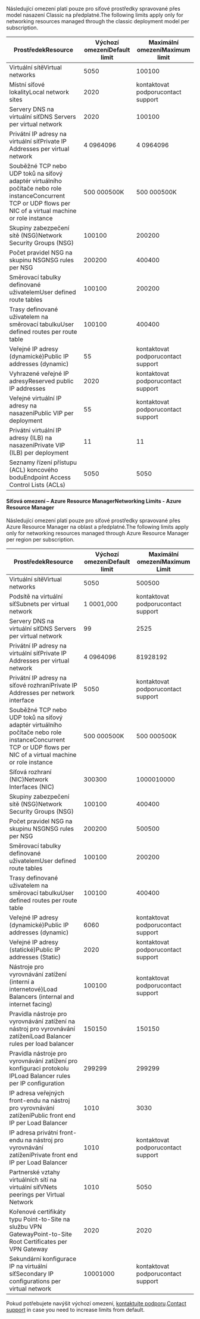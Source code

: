 <span data-ttu-id="07a08-101"><a name="virtual-networking-limits-classic"></a>Následující omezení platí pouze pro síťové prostředky spravované přes model nasazení Classic na předplatné.</span><span class="sxs-lookup"><span data-stu-id="07a08-101"><a name="virtual-networking-limits-classic"></a>The following limits apply only for networking resources managed through the classic deployment model per subscription.</span></span>

| <span data-ttu-id="07a08-102">Prostředek</span><span class="sxs-lookup"><span data-stu-id="07a08-102">Resource</span></span> | <span data-ttu-id="07a08-103">Výchozí omezení</span><span class="sxs-lookup"><span data-stu-id="07a08-103">Default limit</span></span> | <span data-ttu-id="07a08-104">Maximální omezení</span><span class="sxs-lookup"><span data-stu-id="07a08-104">Maximum limit</span></span> |
| --- | --- | --- |
| <span data-ttu-id="07a08-105">Virtuální sítě</span><span class="sxs-lookup"><span data-stu-id="07a08-105">Virtual networks</span></span> |<span data-ttu-id="07a08-106">50</span><span class="sxs-lookup"><span data-stu-id="07a08-106">50</span></span> |<span data-ttu-id="07a08-107">100</span><span class="sxs-lookup"><span data-stu-id="07a08-107">100</span></span> |
| <span data-ttu-id="07a08-108">Místní síťové lokality</span><span class="sxs-lookup"><span data-stu-id="07a08-108">Local network sites</span></span> |<span data-ttu-id="07a08-109">20</span><span class="sxs-lookup"><span data-stu-id="07a08-109">20</span></span> |<span data-ttu-id="07a08-110">kontaktovat podporu</span><span class="sxs-lookup"><span data-stu-id="07a08-110">contact support</span></span> |
| <span data-ttu-id="07a08-111">Servery DNS na virtuální síť</span><span class="sxs-lookup"><span data-stu-id="07a08-111">DNS Servers per virtual network</span></span> |<span data-ttu-id="07a08-112">20</span><span class="sxs-lookup"><span data-stu-id="07a08-112">20</span></span> |<span data-ttu-id="07a08-113">100</span><span class="sxs-lookup"><span data-stu-id="07a08-113">100</span></span> |
| <span data-ttu-id="07a08-114">Privátní IP adresy na virtuální síť</span><span class="sxs-lookup"><span data-stu-id="07a08-114">Private IP Addresses per virtual network</span></span> |<span data-ttu-id="07a08-115">4 096</span><span class="sxs-lookup"><span data-stu-id="07a08-115">4096</span></span> |<span data-ttu-id="07a08-116">4 096</span><span class="sxs-lookup"><span data-stu-id="07a08-116">4096</span></span> |
| <span data-ttu-id="07a08-117">Souběžné TCP nebo UDP toků na síťový adaptér virtuálního počítače nebo role instance</span><span class="sxs-lookup"><span data-stu-id="07a08-117">Concurrent TCP or UDP flows per NIC of a virtual machine or role instance</span></span> |<span data-ttu-id="07a08-118">500 000</span><span class="sxs-lookup"><span data-stu-id="07a08-118">500K</span></span> |<span data-ttu-id="07a08-119">500 000</span><span class="sxs-lookup"><span data-stu-id="07a08-119">500K</span></span> |
| <span data-ttu-id="07a08-120">Skupiny zabezpečení sítě (NSG)</span><span class="sxs-lookup"><span data-stu-id="07a08-120">Network Security Groups (NSG)</span></span> |<span data-ttu-id="07a08-121">100</span><span class="sxs-lookup"><span data-stu-id="07a08-121">100</span></span> |<span data-ttu-id="07a08-122">200</span><span class="sxs-lookup"><span data-stu-id="07a08-122">200</span></span> |
| <span data-ttu-id="07a08-123">Počet pravidel NSG na skupinu NSG</span><span class="sxs-lookup"><span data-stu-id="07a08-123">NSG rules per NSG</span></span> |<span data-ttu-id="07a08-124">200</span><span class="sxs-lookup"><span data-stu-id="07a08-124">200</span></span> |<span data-ttu-id="07a08-125">400</span><span class="sxs-lookup"><span data-stu-id="07a08-125">400</span></span> |
| <span data-ttu-id="07a08-126">Směrovací tabulky definované uživatelem</span><span class="sxs-lookup"><span data-stu-id="07a08-126">User defined route tables</span></span> |<span data-ttu-id="07a08-127">100</span><span class="sxs-lookup"><span data-stu-id="07a08-127">100</span></span> |<span data-ttu-id="07a08-128">200</span><span class="sxs-lookup"><span data-stu-id="07a08-128">200</span></span> |
| <span data-ttu-id="07a08-129">Trasy definované uživatelem na směrovací tabulku</span><span class="sxs-lookup"><span data-stu-id="07a08-129">User defined routes per route table</span></span> |<span data-ttu-id="07a08-130">100</span><span class="sxs-lookup"><span data-stu-id="07a08-130">100</span></span> |<span data-ttu-id="07a08-131">400</span><span class="sxs-lookup"><span data-stu-id="07a08-131">400</span></span> |
| <span data-ttu-id="07a08-132">Veřejné IP adresy (dynamické)</span><span class="sxs-lookup"><span data-stu-id="07a08-132">Public IP addresses (dynamic)</span></span> |<span data-ttu-id="07a08-133">5</span><span class="sxs-lookup"><span data-stu-id="07a08-133">5</span></span> |<span data-ttu-id="07a08-134">kontaktovat podporu</span><span class="sxs-lookup"><span data-stu-id="07a08-134">contact support</span></span> |
| <span data-ttu-id="07a08-135">Vyhrazené veřejné IP adresy</span><span class="sxs-lookup"><span data-stu-id="07a08-135">Reserved public IP addresses</span></span> |<span data-ttu-id="07a08-136">20</span><span class="sxs-lookup"><span data-stu-id="07a08-136">20</span></span> |<span data-ttu-id="07a08-137">kontaktovat podporu</span><span class="sxs-lookup"><span data-stu-id="07a08-137">contact support</span></span> |
| <span data-ttu-id="07a08-138">Veřejné virtuální IP adresy na nasazení</span><span class="sxs-lookup"><span data-stu-id="07a08-138">Public VIP per deployment</span></span> |<span data-ttu-id="07a08-139">5</span><span class="sxs-lookup"><span data-stu-id="07a08-139">5</span></span> |<span data-ttu-id="07a08-140">kontaktovat podporu</span><span class="sxs-lookup"><span data-stu-id="07a08-140">contact support</span></span> |
| <span data-ttu-id="07a08-141">Privátní virtuální IP adresy (ILB) na nasazení</span><span class="sxs-lookup"><span data-stu-id="07a08-141">Private VIP (ILB) per deployment</span></span> |<span data-ttu-id="07a08-142">1</span><span class="sxs-lookup"><span data-stu-id="07a08-142">1</span></span> |<span data-ttu-id="07a08-143">1</span><span class="sxs-lookup"><span data-stu-id="07a08-143">1</span></span> |
| <span data-ttu-id="07a08-144">Seznamy řízení přístupu (ACL) koncového bodu</span><span class="sxs-lookup"><span data-stu-id="07a08-144">Endpoint Access Control Lists (ACLs)</span></span> |<span data-ttu-id="07a08-145">50</span><span class="sxs-lookup"><span data-stu-id="07a08-145">50</span></span> |<span data-ttu-id="07a08-146">50</span><span class="sxs-lookup"><span data-stu-id="07a08-146">50</span></span> |

#### <span data-ttu-id="07a08-147"><a name="azure-resource-manager-virtual-networking-limits"></a>Síťová omezení – Azure Resource Manager</span><span class="sxs-lookup"><span data-stu-id="07a08-147"><a name="azure-resource-manager-virtual-networking-limits"></a>Networking Limits - Azure Resource Manager</span></span>
<span data-ttu-id="07a08-148">Následující omezení platí pouze pro síťové prostředky spravované přes Azure Resource Manager na oblast a předplatné.</span><span class="sxs-lookup"><span data-stu-id="07a08-148">The following limits apply only for networking resources managed through Azure Resource Manager per region per subscription.</span></span>

| <span data-ttu-id="07a08-149">Prostředek</span><span class="sxs-lookup"><span data-stu-id="07a08-149">Resource</span></span> | <span data-ttu-id="07a08-150">Výchozí omezení</span><span class="sxs-lookup"><span data-stu-id="07a08-150">Default limit</span></span> | <span data-ttu-id="07a08-151">Maximální omezení</span><span class="sxs-lookup"><span data-stu-id="07a08-151">Maximum Limit</span></span> |
| --- | --- | --- |
| <span data-ttu-id="07a08-152">Virtuální sítě</span><span class="sxs-lookup"><span data-stu-id="07a08-152">Virtual networks</span></span> |<span data-ttu-id="07a08-153">50</span><span class="sxs-lookup"><span data-stu-id="07a08-153">50</span></span> |<span data-ttu-id="07a08-154">500</span><span class="sxs-lookup"><span data-stu-id="07a08-154">500</span></span> |
| <span data-ttu-id="07a08-155">Podsítě na virtuální síť</span><span class="sxs-lookup"><span data-stu-id="07a08-155">Subnets per virtual network</span></span> |<span data-ttu-id="07a08-156">1 000</span><span class="sxs-lookup"><span data-stu-id="07a08-156">1,000</span></span> |<span data-ttu-id="07a08-157">kontaktovat podporu</span><span class="sxs-lookup"><span data-stu-id="07a08-157">contact support</span></span> |
| <span data-ttu-id="07a08-158">Servery DNS na virtuální síť</span><span class="sxs-lookup"><span data-stu-id="07a08-158">DNS Servers per virtual network</span></span> |<span data-ttu-id="07a08-159">9</span><span class="sxs-lookup"><span data-stu-id="07a08-159">9</span></span> |<span data-ttu-id="07a08-160">25</span><span class="sxs-lookup"><span data-stu-id="07a08-160">25</span></span> |
| <span data-ttu-id="07a08-161">Privátní IP adresy na virtuální síť</span><span class="sxs-lookup"><span data-stu-id="07a08-161">Private IP Addresses per virtual network</span></span> |<span data-ttu-id="07a08-162">4 096</span><span class="sxs-lookup"><span data-stu-id="07a08-162">4096</span></span> |<span data-ttu-id="07a08-163">8192</span><span class="sxs-lookup"><span data-stu-id="07a08-163">8192</span></span> |
| <span data-ttu-id="07a08-164">Privátní IP adresy na síťové rozhraní</span><span class="sxs-lookup"><span data-stu-id="07a08-164">Private IP Addresses per network interface</span></span> |<span data-ttu-id="07a08-165">50</span><span class="sxs-lookup"><span data-stu-id="07a08-165">50</span></span> |<span data-ttu-id="07a08-166">kontaktovat podporu</span><span class="sxs-lookup"><span data-stu-id="07a08-166">contact support</span></span> |
| <span data-ttu-id="07a08-167">Souběžné TCP nebo UDP toků na síťový adaptér virtuálního počítače nebo role instance</span><span class="sxs-lookup"><span data-stu-id="07a08-167">Concurrent TCP or UDP flows per NIC of a virtual machine or role instance</span></span> |<span data-ttu-id="07a08-168">500 000</span><span class="sxs-lookup"><span data-stu-id="07a08-168">500K</span></span> |<span data-ttu-id="07a08-169">500 000</span><span class="sxs-lookup"><span data-stu-id="07a08-169">500K</span></span> |
| <span data-ttu-id="07a08-170">Síťová rozhraní (NIC)</span><span class="sxs-lookup"><span data-stu-id="07a08-170">Network Interfaces (NIC)</span></span> |<span data-ttu-id="07a08-171">300</span><span class="sxs-lookup"><span data-stu-id="07a08-171">300</span></span> |<span data-ttu-id="07a08-172">10000</span><span class="sxs-lookup"><span data-stu-id="07a08-172">10000</span></span> |
| <span data-ttu-id="07a08-173">Skupiny zabezpečení sítě (NSG)</span><span class="sxs-lookup"><span data-stu-id="07a08-173">Network Security Groups (NSG)</span></span> |<span data-ttu-id="07a08-174">100</span><span class="sxs-lookup"><span data-stu-id="07a08-174">100</span></span> |<span data-ttu-id="07a08-175">400</span><span class="sxs-lookup"><span data-stu-id="07a08-175">400</span></span> |
| <span data-ttu-id="07a08-176">Počet pravidel NSG na skupinu NSG</span><span class="sxs-lookup"><span data-stu-id="07a08-176">NSG rules per NSG</span></span> |<span data-ttu-id="07a08-177">200</span><span class="sxs-lookup"><span data-stu-id="07a08-177">200</span></span> |<span data-ttu-id="07a08-178">500</span><span class="sxs-lookup"><span data-stu-id="07a08-178">500</span></span> |
| <span data-ttu-id="07a08-179">Směrovací tabulky definované uživatelem</span><span class="sxs-lookup"><span data-stu-id="07a08-179">User defined route tables</span></span> |<span data-ttu-id="07a08-180">100</span><span class="sxs-lookup"><span data-stu-id="07a08-180">100</span></span> |<span data-ttu-id="07a08-181">200</span><span class="sxs-lookup"><span data-stu-id="07a08-181">200</span></span> |
| <span data-ttu-id="07a08-182">Trasy definované uživatelem na směrovací tabulku</span><span class="sxs-lookup"><span data-stu-id="07a08-182">User defined routes per route table</span></span> |<span data-ttu-id="07a08-183">100</span><span class="sxs-lookup"><span data-stu-id="07a08-183">100</span></span> |<span data-ttu-id="07a08-184">400</span><span class="sxs-lookup"><span data-stu-id="07a08-184">400</span></span> |
| <span data-ttu-id="07a08-185">Veřejné IP adresy (dynamické)</span><span class="sxs-lookup"><span data-stu-id="07a08-185">Public IP addresses (dynamic)</span></span> |<span data-ttu-id="07a08-186">60</span><span class="sxs-lookup"><span data-stu-id="07a08-186">60</span></span> |<span data-ttu-id="07a08-187">kontaktovat podporu</span><span class="sxs-lookup"><span data-stu-id="07a08-187">contact support</span></span> |
| <span data-ttu-id="07a08-188">Veřejné IP adresy (statické)</span><span class="sxs-lookup"><span data-stu-id="07a08-188">Public IP addresses (Static)</span></span> |<span data-ttu-id="07a08-189">20</span><span class="sxs-lookup"><span data-stu-id="07a08-189">20</span></span> |<span data-ttu-id="07a08-190">kontaktovat podporu</span><span class="sxs-lookup"><span data-stu-id="07a08-190">contact support</span></span> |
| <span data-ttu-id="07a08-191">Nástroje pro vyrovnávání zatížení (interní a internetové)</span><span class="sxs-lookup"><span data-stu-id="07a08-191">Load Balancers (internal and internet facing)</span></span> |<span data-ttu-id="07a08-192">100</span><span class="sxs-lookup"><span data-stu-id="07a08-192">100</span></span> |<span data-ttu-id="07a08-193">kontaktovat podporu</span><span class="sxs-lookup"><span data-stu-id="07a08-193">contact support</span></span> |
| <span data-ttu-id="07a08-194">Pravidla nástroje pro vyrovnávání zatížení na nástroj pro vyrovnávání zatížení</span><span class="sxs-lookup"><span data-stu-id="07a08-194">Load Balancer rules per load balancer</span></span> |<span data-ttu-id="07a08-195">150</span><span class="sxs-lookup"><span data-stu-id="07a08-195">150</span></span> |<span data-ttu-id="07a08-196">150</span><span class="sxs-lookup"><span data-stu-id="07a08-196">150</span></span> |
| <span data-ttu-id="07a08-197">Pravidla nástroje pro vyrovnávání zatížení pro konfiguraci protokolu IP</span><span class="sxs-lookup"><span data-stu-id="07a08-197">Load Balancer rules per IP configuration</span></span> |<span data-ttu-id="07a08-198">299</span><span class="sxs-lookup"><span data-stu-id="07a08-198">299</span></span> |<span data-ttu-id="07a08-199">299</span><span class="sxs-lookup"><span data-stu-id="07a08-199">299</span></span> |
| <span data-ttu-id="07a08-200">IP adresa veřejných front-endu na nástroj pro vyrovnávání zatížení</span><span class="sxs-lookup"><span data-stu-id="07a08-200">Public front end IP per Load Balancer</span></span> |<span data-ttu-id="07a08-201">10</span><span class="sxs-lookup"><span data-stu-id="07a08-201">10</span></span> |<span data-ttu-id="07a08-202">30</span><span class="sxs-lookup"><span data-stu-id="07a08-202">30</span></span> |
| <span data-ttu-id="07a08-203">IP adresa privátní front-endu na nástroj pro vyrovnávání zatížení</span><span class="sxs-lookup"><span data-stu-id="07a08-203">Private front end IP per Load Balancer</span></span> |<span data-ttu-id="07a08-204">10</span><span class="sxs-lookup"><span data-stu-id="07a08-204">10</span></span> |<span data-ttu-id="07a08-205">kontaktovat podporu</span><span class="sxs-lookup"><span data-stu-id="07a08-205">contact support</span></span> |
| <span data-ttu-id="07a08-206">Partnerské vztahy virtuálních sítí na virtuální síť</span><span class="sxs-lookup"><span data-stu-id="07a08-206">VNets peerings per Virtual Network</span></span> |<span data-ttu-id="07a08-207">10</span><span class="sxs-lookup"><span data-stu-id="07a08-207">10</span></span> |<span data-ttu-id="07a08-208">50</span><span class="sxs-lookup"><span data-stu-id="07a08-208">50</span></span> |
| <span data-ttu-id="07a08-209">Kořenové certifikáty typu Point-to-Site na službu VPN Gateway</span><span class="sxs-lookup"><span data-stu-id="07a08-209">Point-to-Site Root Certificates per VPN Gateway</span></span> |<span data-ttu-id="07a08-210">20</span><span class="sxs-lookup"><span data-stu-id="07a08-210">20</span></span> |<span data-ttu-id="07a08-211">20</span><span class="sxs-lookup"><span data-stu-id="07a08-211">20</span></span> |
| <span data-ttu-id="07a08-212">Sekundární konfigurace IP na virtuální síť</span><span class="sxs-lookup"><span data-stu-id="07a08-212">Secondary IP configurations per virtual network</span></span> |<span data-ttu-id="07a08-213">1000</span><span class="sxs-lookup"><span data-stu-id="07a08-213">1000</span></span> |<span data-ttu-id="07a08-214">kontaktovat podporu</span><span class="sxs-lookup"><span data-stu-id="07a08-214">contact support</span></span> |

<span data-ttu-id="07a08-215">Pokud potřebujete navýšit výchozí omezení, [kontaktujte podporu](../articles/azure-supportability/resource-manager-core-quotas-request.md ).</span><span class="sxs-lookup"><span data-stu-id="07a08-215">[Contact support](../articles/azure-supportability/resource-manager-core-quotas-request.md ) in case you need to increase limits from default.</span></span>

